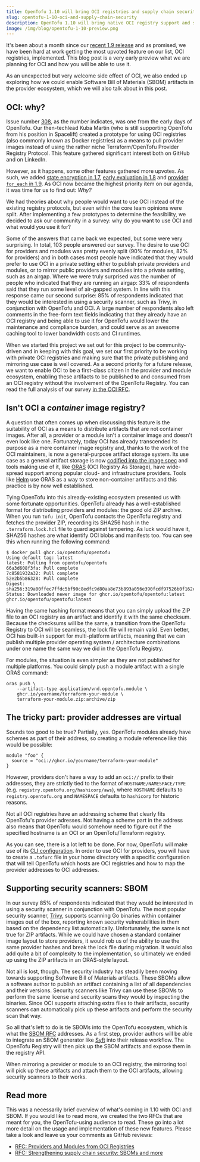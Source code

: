 ```yaml
---
title: OpenTofu 1.10 will bring OCI registries and supply chain security features
slug: opentofu-1-10-oci-and-supply-chain-security
description: OpenTofu 1.10 will bring native OCI registry support and supply chain security tools
image: /img/blog/opentofu-1-10-preview.png
---
```


It's been about a month since our [recent 1.9 release](/blog/2025-01-10-opentofu-1-9-0) and as promised, we have been hard at work getting the most upvoted feature on our list, OCI registries, implemented. This blog post is a very early preview what we are planning for OCI and how you will be able to use it.

As an unexpected but very welcome side effect of OCI, we also ended up exploring how we could enable Software Bill of Materials (SBOM) artifacts in the provider ecosystem, which we will also talk about in this post.

## OCI: why?

Issue number [308](https://github.com/opentofu/opentofu/issues/308), as the number indicates, was one from the early days of OpenTofu. Our then-techlead Kuba Martin (who is still supporting OpenTofu from his position in Spacelift) created a prototype for using OCI registries (also commonly known as Docker registries) as a means to pull provider images instead of using the rather niche Terraform/OpenTofu Provider Registry Protocol. This feature gathered significant interest both on GitHub and on LinkedIn.

However, as it happens, some other features gathered more upvotes. As such, we added [state encryption in 1.7](/blog/2024-04-30-opentofu-1-7-0), [early evaluation in 1.8](/blog/2024-07-29-opentofu-1-8-0) and [provider `for_each` in 1.9](/blog/2025-01-10-opentofu-1-9-0). As OCI now became the highest priority item on our agenda, it was time for us to find out: *Why?*

We had theories about why people would want to use OCI instead of the existing registry protocols, but even within the core team opinions were split. After implementing a few prototypes to determine the feasibility, we decided to ask our community in a survey: why do you want to use OCI and what would you use it for?

Some of the answers that came back we expected, but some were very surprising. In total, 103 people answered our survey. The desire to use OCI for providers and modules was pretty evenly split (90% for modules, 82% for providers) and in both cases most people have indicated that they would prefer to use OCI in a private setting either to publish private providers and modules, or to mirror public providers and modules into a private setting, such as an airgap. Where we were truly surprised was the number of people who indicated that they are running an airgap: 33% of respondents said that they run some level of air-gapped system. In line with this response came our second surprise: 85% of respondents indicated that they would be interested in using a security scanner, such as Trivy, in conjunction with OpenTofu and OCI. A large number of respondents also left comments in the free-form text fields indicating that they already have an OCI registry and being able to use it for OpenTofu would lower the maintenance and compliance burden, and could serve as an awesome caching tool to lower bandwidth costs and CI runtimes. 

When we started this project we set out for this project to be community-driven and in keeping with this goal, we set our first priority to be working with private OCI registries and making sure that the private publishing and mirroring use case is well covered. As a second priority for a future release, we want to enable OCI to be a first-class citizen in the provider and module ecosystem, enabling these artifacts to be published to and consumed from an OCI registry without the involvement of the OpenTofu Registry. You can read the full analysis of our survey [in the OCI RFC](https://github.com/opentofu/opentofu/pull/2163).

## Isn't OCI a *container* image registry?

A question that often comes up when discussing this feature is the suitability of OCI as a means to distribute artifacts that are not container images. After all, a provider or a module isn't a container image and doesn't even look like one. Fortunately, today OCI has already transcended its purpose as a mere container image registry and, thanks to the work of the OCI maintainers, is now a general-purpose artifact storage system. Its use case as a general artifact storage is now [codified into the image spec](https://github.com/opencontainers/image-spec/blob/main/manifest.md#guidelines-for-artifact-usage) and tools making use of it, like [ORAS](https://oras.land) (OCI Registry As Storage), have wide-spread support among popular cloud- and infrastructure providers. Tools like [Helm](https://helm.sh/) use ORAS as a way to store non-container artifacts and this practice is by now well established.

Tying OpenTofu into this already-existing ecosystem presented us with some fortunate opportunities. OpenTofu already has a well-established format for distributing providers and modules: the good old ZIP archive. When you run `tofu init`, OpenTofu contacts the OpenTofu registry and fetches the provider ZIP, recording its SHA256 hash in the `.terraform.lock.hcl` file to guard against tampering. As luck would have it, SHA256 hashes are what identify OCI blobs and manifests too. You can see this when running the following command:

```
$ docker pull ghcr.io/opentofu/opentofu
Using default tag: latest
latest: Pulling from opentofu/opentofu
66a3d608f3fa: Pull complete
7c8581932a32: Pull complete
52e2b5b86328: Pull complete
Digest: sha256:319a00ffec7ffdc5bf90c8edfc9d80aa8e73b893a056e390fcdf97526b0f162c
Status: Downloaded newer image for ghcr.io/opentofu/opentofu:latest
ghcr.io/opentofu/opentofu:latest
```

Having the same hashing format means that you can simply upload the ZIP file to an OCI registry as an artifact and identify it with the same checksum. Because the checksums will be the same, a transition from the OpenTofu Registry to OCI will be seamless, the lock file will remain valid. Even better, OCI has built-in support for multi-platform artifacts, meaning that we can publish multiple provider operating system / architecture combinations under one name the same way we did in the OpenTofu Registry.

For modules, the situation is even simpler as they are not published for multiple platforms. You could simply push a module artifact with a single ORAS command:

```
oras push \
    --artifact-type application/vnd.opentofu.module \
    ghcr.io/yourname/terraform-your-module \
    terraform-your-module.zip:archive/zip
```

## The tricky part: provider addresses are virtual

Sounds too good to be true? Partially, yes. OpenTofu modules already have schemes as part of their address, so creating a module reference like this would be possible:

```hcl
module "foo" {
  source = "oci://ghcr.io/yourname/terraform-your-module"
}
```

However, providers don't have a way to add an `oci://` prefix to their addresses, they are strictly tied to the format of `HOSTNAME/NAMESPACE/TYPE` (e.g. `registry.opentofu.org/hashicorp/aws`), where `HOSTNAME` defaults to `registry.opentofu.org` and `NAMESPACE` defaults to `hashicorp` for historic reasons.

Not all OCI registries have an addressing scheme that clearly fits OpenTofu's provider adresses. Not having a scheme part in the address also means that OpenTofu would somehow need to figure out if the specified hostname is an OCI or an OpenTofu/Terraform registry.

As you can see, there is a lot left to be done. For now, OpenTofu will make use of its [CLI configuration](https://opentofu.org/docs/cli/config/config-file/#provider-installation). In order to use OCI for providers, you will have to create a `.tofurc` file in your home directory with a specific configuration that will tell OpenTofu which hosts are OCI registries and how to map the provider addresses to OCI addresses.

## Supporting security scanners: SBOM

In our survey 85% of respondents indicated that they would be interested in using a security scanner in conjunction with OpenTofu. The most popular security scanner, [Trivy](https://trivy.dev/), supports scanning Go binaries within container images out of the box, reporting known security vulnerabilities in them based on the dependency list automatically. Unfortunately, the same is not true for ZIP artifacts. While we could have chosen a standard container image layout to store providers, it would rob us of the ability to use the same provider hashes and break the lock file during migration. It would also add quite a bit of complexity to the implementation, so ultimately we ended up using the ZIP artifacts in an ORAS-style layout.

Not all is lost, though. The security industry has steadily been moving towards supporting Software Bill of Materials artifacts. These SBOMs allow a software author to publish an artifact containing a list of all dependencies and their versions. Security scanners like Trivy can use these SBOMs to perform the same license and security scans they would by inspecting the binaries. Since OCI supports attaching extra files to their artifacts, security scanners can automatically pick up these artifacts and perform the security scan that way.

So all that's left to do is tie SBOMs into the OpenTofu ecosystem, which is what the [SBOM RFC](https://github.com/opentofu/opentofu/pull/2494) addresses. As a first step, provider authors will be able to integrate an SBOM generator like [Syft](https://github.com/anchore/syft) into their release workflow. The OpenTofu Registry will then pick up the SBOM artifacts and expose them in the registry API.

When mirroring a provider or module to an OCI registry, the mirroring tool will pick up these artifacts and attach them to the OCI artifacts, allowing security scanners to their works.

## Read more

This was a necessarily brief overview of what's coming in 1.10 with OCI and SBOM. If you would like to read more, we created the two RFCs that are meant for you, the OpenTofu-using audience to read. These go into a lot more detail on the usage and implementation of these new features. Please take a look and leave us your comments as GitHub reviews:

- [RFC: Providers and Modules from OCI Registries](https://github.com/opentofu/opentofu/pull/2163)
- [RFC: Strengthening supply chain security: SBOMs and more](https://github.com/opentofu/opentofu/pull/2494)